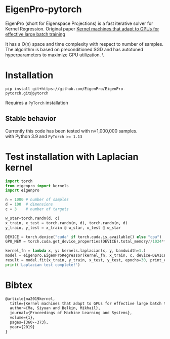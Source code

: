 # EigenPro-pytorch

EigenPro (short for Eigenspace Projections) is a fast iterative solver for Kernel Regression.
Original paper [Kernel machines that adapt to GPUs for effective large batch training](https://arxiv.org/abs/1806.06144)

It has a O(n) space and time complexity with respect to number of samples. \
The algorithm is based on preconditioned SGD and has autotuned hyperparameters to maximize GPU utilization. \

# Installation
```
pip install git+https://github.com/EigenPro/EigenPro-pytorch.git@pytorch
```
Requires a `PyTorch` installation

## Stable behavior
Currently this code has been tested with n=1,000,000 samples.\
with Python 3.9 and `PyTorch >= 1.13`


# Test installation with Laplacian kernel
```python
import torch
from eigenpro import kernels
import eigenpro

n = 1000 # number of samples
d = 100  # dimensions
c = 3    # number of targets

w_star=torch.randn(d, c)
x_train, x_test = torch.randn(n, d), torch.randn(n, d)
y_train, y_test = x_train @ w_star, x_test @ w_star

DEVICE = torch.device("cuda" if torch.cuda.is_available() else "cpu")
GPU_MEM = torch.cuda.get_device_properties(DEVICE).total_memory//1024**3 - 1 # GPU memory in GB, keeping aside 1GB for safety

kernel_fn = lambda x, y: kernels.laplacian(x, y, bandwidth=1.)
model = eigenpro.EigenProRegressor(kernel_fn, x_train, c, device=DEVICE)
result = model.fit(x_train, y_train, x_test, y_test, epochs=30, print_every=5, mem_gb=GPU_MEM)
print('Laplacian test complete!')
```

# Bibtex
```latex
@article{ma2019kernel,
  title={Kernel machines that adapt to GPUs for effective large batch training},
  author={Ma, Siyuan and Belkin, Mikhail},
  journal={Proceedings of Machine Learning and Systems},
  volume={1},
  pages={360--373},
  year={2019}
}
```

